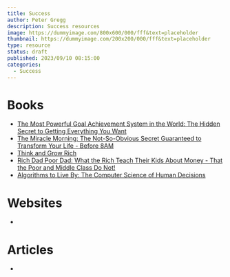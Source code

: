 ```yaml
---
title: Success
author: Peter Gregg
description: Success resources 
image: https://dummyimage.com/800x600/000/fff&text=placeholder
thumbnail: https://dummyimage.com/200x200/000/fff&text=placeholder
type: resource
status: draft
published: 2023/09/10 08:15:00
categories: 
  - Success
---
```


# Books
- [The Most Powerful Goal Achievement System in the World: The Hidden Secret to Getting Everything You Want](https://amzn.eu/d/jgN9XXi)
- [The Miracle Morning: The Not-So-Obvious Secret Guaranteed to Transform Your Life - Before 8AM](https://amzn.eu/d/d0ZqZlz)
- [Think and Grow Rich](https://amzn.eu/d/h0s7CmH)
- [Rich Dad Poor Dad: What the Rich Teach Their Kids About Money - That the Poor and Middle Class Do Not!](https://amzn.eu/d/0NUsE6t)
- [Algorithms to Live By: The Computer Science of Human Decisions](https://amzn.eu/d/gANecWZ)

# Websites
-

# Articles
-
